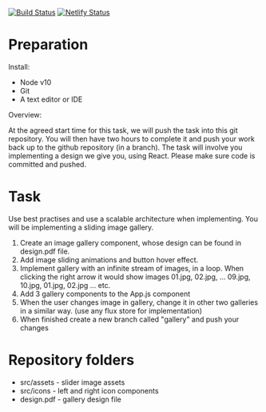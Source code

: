 [![Build Status](https://travis-ci.com/tomsturge/w3w-test.svg?token=qvb4H4fNJuvurbGu8JSD&branch=master)](https://travis-ci.com/tomsturge/w3w-test)
[![Netlify Status](https://api.netlify.com/api/v1/badges/bac43b3c-7b1f-4e9d-affd-c7064234ecb3/deploy-status)](https://w3w-test.netlify.com)

# Preparation

Install:

* Node v10
* Git 
* A text editor or IDE

Overview:

At the agreed start time for this task, we will push the task into this git repository. You will then have two hours to complete it and push your work back up to the github repository (in a branch). The task will involve you implementing a design we give you, using React.
Please make sure code is committed and pushed.

# Task

Use best practises and use a scalable architecture when implementing.
You will be implementing a sliding image gallery.

1. Create an image gallery component, whose design can be 
found in design.pdf file.
2. Add image sliding animations and button hover effect.
3. Implement gallery with an infinite stream of images, in a loop. 
When clicking the right arrow it would show images 01.jpg, 02.jpg, ... 09.jpg, 10.jpg, 01.jpg, 02.jpg ... etc.
4. Add 3 gallery components to the App.js component
5. When the user changes image in gallery, change it in other two galleries in a similar way.
(use any flux store for implementation) 
6. When finished create a new branch called "gallery" and push your changes

# Repository folders

* src/assets - slider image assets
* src/icons - left and right icon components
* design.pdf - gallery design file
